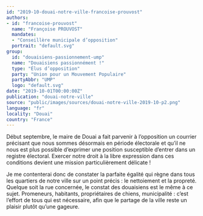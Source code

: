 ```yaml
---
id: "2019-10-douai-notre-ville-francoise-prouvost"
authors:
- id: "francoise-prouvost"
  name: "Françoise PROUVOST"
  mandates: 
  - "Conseillère municipale d’opposition"
  portrait: "default.svg"
group:
  id: "douaisiens-passionnement-ump"
  name: "Douaisiens passionnément !"
  type: "Élus d’opposition"
  party: "Union pour un Mouvement Populaire"
  partyAbbr: "UMP"
  logo: "default.svg"
date: "2019-10-01T00:00:00Z"
publication: "douai-notre-ville"
source: "public/images/sources/douai-notre-ville-2019-10-p2.png"
language: "fr"
locality: "Douai"
country: "France"
---
```


Début septembre, le maire de Douai a fait parvenir à l’opposition un courrier précisant que nous sommes désormais en période électorale et qu’il ne nous est plus possible d’exprimer une position susceptible d’entrer dans un registre électoral. Exercer notre droit à la libre expression dans ces conditions devient une mission particulièrement délicate !

Je me  contenterai donc de constater la parfaite égalité qui règne dans tous les quartiers de notre ville sur un point précis : le  nettoiement et  la  propreté. Quelque soit la rue concernée, le constat des douaisiens est le même à ce sujet. Promeneurs, habitants, propriétaires de chiens, municipalité : c’est l’effort de tous qui est nécessaire, afin que le partage de la ville reste un plaisir plutôt qu’une gageure.
